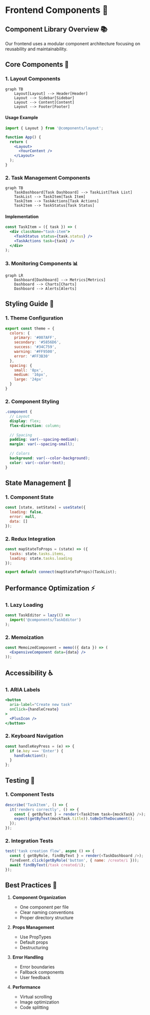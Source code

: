 # Frontend Components 🎨

## Component Library Overview 📚

Our frontend uses a modular component architecture focusing on reusability and maintainability.

## Core Components 🧩

### 1. Layout Components

```mermaid
graph TB
    Layout[Layout] --> Header[Header]
    Layout --> Sidebar[Sidebar]
    Layout --> Content[Content]
    Layout --> Footer[Footer]
```

#### Usage Example
```jsx
import { Layout } from '@components/layout';

function App() {
  return (
    <Layout>
      <YourContent />
    </Layout>
  );
}
```

### 2. Task Management Components

```mermaid
graph TB
    TaskDashboard[Task Dashboard] --> TaskList[Task List]
    TaskList --> TaskItem[Task Item]
    TaskItem --> TaskActions[Task Actions]
    TaskItem --> TaskStatus[Task Status]
```

#### Implementation
```jsx
const TaskItem = ({ task }) => (
  <div className="task-item">
    <TaskStatus status={task.status} />
    <TaskActions task={task} />
  </div>
);
```

### 3. Monitoring Components 📊

```mermaid
graph LR
    Dashboard[Dashboard] --> Metrics[Metrics]
    Dashboard --> Charts[Charts]
    Dashboard --> Alerts[Alerts]
```

## Styling Guide 🎨

### 1. Theme Configuration
```javascript
export const theme = {
  colors: {
    primary: '#007AFF',
    secondary: '#5856D6',
    success: '#34C759',
    warning: '#FF9500',
    error: '#FF3B30'
  },
  spacing: {
    small: '8px',
    medium: '16px',
    large: '24px'
  }
}
```

### 2. Component Styling
```scss
.component {
  // Layout
  display: flex;
  flex-direction: column;
  
  // Spacing
  padding: var(--spacing-medium);
  margin: var(--spacing-small);
  
  // Colors
  background: var(--color-background);
  color: var(--color-text);
}
```

## State Management 🔄

### 1. Component State
```jsx
const [state, setState] = useState({
  loading: false,
  error: null,
  data: []
});
```

### 2. Redux Integration
```jsx
const mapStateToProps = (state) => ({
  tasks: state.tasks.items,
  loading: state.tasks.loading
});

export default connect(mapStateToProps)(TaskList);
```

## Performance Optimization ⚡

### 1. Lazy Loading
```jsx
const TaskEditor = lazy(() => 
  import('@components/TaskEditor')
);
```

### 2. Memoization
```jsx
const MemoizedComponent = memo(({ data }) => (
  <ExpensiveComponent data={data} />
));
```

## Accessibility ♿

### 1. ARIA Labels
```jsx
<button
  aria-label="Create new task"
  onClick={handleCreate}
>
  <PlusIcon />
</button>
```

### 2. Keyboard Navigation
```jsx
const handleKeyPress = (e) => {
  if (e.key === 'Enter') {
    handleAction();
  }
};
```

## Testing 🧪

### 1. Component Tests
```javascript
describe('TaskItem', () => {
  it('renders correctly', () => {
    const { getByText } = render(<TaskItem task={mockTask} />);
    expect(getByText(mockTask.title)).toBeInTheDocument();
  });
});
```

### 2. Integration Tests
```javascript
test('task creation flow', async () => {
  const { getByRole, findByText } = render(<TaskDashboard />);
  fireEvent.click(getByRole('button', { name: /create/i }));
  await findByText(/task created/i);
});
```

## Best Practices 📝

1. **Component Organization**
   - One component per file
   - Clear naming conventions
   - Proper directory structure

2. **Props Management**
   - Use PropTypes
   - Default props
   - Destructuring

3. **Error Handling**
   - Error boundaries
   - Fallback components
   - User feedback

4. **Performance**
   - Virtual scrolling
   - Image optimization
   - Code splitting
